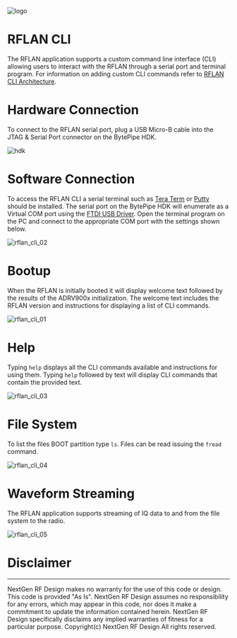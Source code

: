 ![logo](../BytePipe_Logo.png)

# RFLAN CLI

The RFLAN application supports a custom command line interface (CLI) allowing users to interact with the RFLAN through a serial port and terminal program.  For information on adding custom CLI commands refer to [RFLAN CLI Architecture](../Architecture/Architecture.md#rflancli).

# Hardware Connection

To connect to the RFLAN serial port, plug a USB Micro-B cable into the JTAG & Serial Port connector on the BytePipe HDK.

![hdk](../../hardware/hdk/Overview/hdk.png)

# Software Connection

To access the RFLAN CLI a serial terminal such as [Tera Term](https://osdn.net/projects/ttssh2/releases/) or [Putty](https://www.chiark.greenend.org.uk/~sgtatham/putty/latest.html) should be installed.  The serial port on the BytePipe HDK will enumerate as a Virtual COM port using the [FTDI USB Driver](https://ftdichip.com/drivers/). Open the terminal program on the PC and connect to the appropriate COM port with the settings shown below.

![rflan_cli_02](rflan_cli_02.png)

# Bootup

When the RFLAN is initially booted it will display welcome text followed by the results of the ADRV900x initialization.  The welcome text includes the RFLAN version and instructions for displaying a list of CLI commands.

![rflan_cli_01](rflan_cli_01.png)

# Help

Typing `help` displays all the CLI commands available and instructions for using them.  Typing `help` followed by text will display CLI commands that contain the provided text.

![rflan_cli_03](rflan_cli_03.png)

# File System

To list the files BOOT partition type `ls`.  Files can be read issuing the `fread` command.  

![rflan_cli_04](rflan_cli_04.png)


# Waveform Streaming

The RFLAN application supports streaming of IQ data to and from the file system to the radio.  

![rflan_cli_05](rflan_cli_05.png)

# Disclaimer
----------------------
NextGen RF Design makes no warranty for the use of this code or design. This code is provided  "As Is". NextGen RF Design assumes no responsibility for
any errors, which may appear in this code, nor does it make a commitment to update the information contained herein. NextGen RF Design specifically
disclaims any implied warranties of fitness for a particular purpose.
Copyright(c) NextGen RF Design
All rights reserved.

